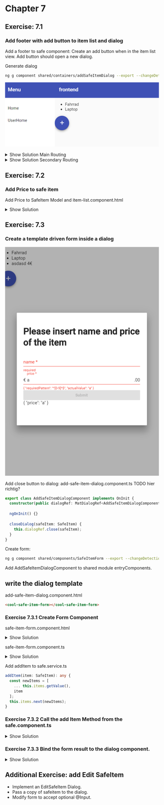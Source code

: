 # Chapter 7

## Exercise: 7.1

### Add footer with add button to item list and dialog

Add a footer to safe component:
Create an add button when in the item list view.
Add button should open a new dialog.

Generate dialog

```bash
ng g component shared/containers/addSafeItemDialog --export --changeDetection OnPush
```

![71](screenshots/71.PNG)

<details><summary>Show Solution Main Routing</summary>
  
- item.list.component.html

```html
<cool-header-with-sidenav>
  <ng-container navlist>
    <mat-nav-list>
      <a mat-list-item routerLink="/home" routerLinkActive="active">Home</a>
      <mat-divider></mat-divider>
      <a mat-list-item routerLink="../" routerLinkActive="active">Back to Safes</a>
    </mat-nav-list>
  </ng-container>
  <!-- Content -->
  <ng-container body>
    <header>
      <h4 mat-subheader>Items</h4>
      <button mat-mini-fab color="primary" (click)="onAddSafeItem($event)">
        <mat-icon aria-label="Example icon-button with a add icon">add</mat-icon>
      </button>
    </header>
    <mat-list>
      <mat-list-item *ngFor="let item of items">{{ item?.name }}</mat-list-item>
    </mat-list>
  </ng-container>
  <!---->
</cool-header-with-sidenav>

```

item-list.component.scss

```css
header {
  display: flex;
  flex-direction: row;
  align-items: center;
}

```

```typescript
 
```
  
</details>
<details><summary>Show Solution Secondary Routing</summary>

safe.component.html

```html
<footer>
  <button mat-fab color="primary" (click)="onAddSafeItem($event)" >
     <mat-icon aria-label="Example icon-button with a add icon">add</mat-icon>
  </button>
</footer>
```

safe.component.scss

```css
:host {
  display: flex;
  flex-direction: column;
}

cool-item-list {
  flex: 1;
}
```

safe.component.ts

```typescript
  ...
  constructor(
    private activatedRoute: ActivatedRoute,
    private service: SafeService,
    private dialog: MatDialog,
  ) { }

  ...

  onAddSafeItem(event) {
    const dialogRef = this.dialog.open(AddSafeItemDialogComponent, {
      height: '400px',
      width: '600px',
    });
  }
```

</details>

## Exercise: 7.2

### Add Price to safe item

Add Price to SafeItem Model and item-list.component.html

<details><summary>Show Solution</summary>

```html
<ul>
  <li *ngFor="let item of items">{{item?.name}}
    <span *ngIf="item!.price">
      {{item!.price}}€
    </span>
  </li>
</ul>
```

</details>

## Exercise: 7.3

### Create a template driven form inside a dialog

![73](screenshots/73.PNG)

Add close button to dialog:
add-safe-item-dialog.component.ts TODO hier richtig?

```typescript
export class AddSafeItemDialogComponent implements OnInit {
  constructor(public dialogRef: MatDialogRef<AddSafeItemDialogComponent>) {}

  ngOnInit() {}

  closeDialog(safeItem: SafeItem) {
    this.dialogRef.close(safeItem);
  }
}
```

Create form:

```bash
ng g component shared/components/SafeItemForm --export --changeDetection OnPush
```

Add AddSafeItemDialogComponent to shared module entryComponents.

## write the dialog template

add-safe-item-dialog.component.html

```html
<cool-safe-item-form></cool-safe-item-form>
```

### Exercise 7.3.1 Create Form Component

safe-item-form.component.html

<details><summary>Show Solution</summary>
<p>

```html
<h1>Please insert name and price of the item</h1>
<form (ngSubmit)="onSubmit()" #safeitemForm="ngForm">
  <div>
    <mat-form-field>
      <input autocomplete="section-item name" #name="ngModel" matInput placeholder="name" required aria-required="true" [(ngModel)]="model.name" type="text"
        name="name" class="form-control" id="name">
      <mat-error *ngIf="(name.invalid || !name.pristine) && name.getError('required')">required</mat-error>
    </mat-form-field>
    <mat-form-field>
      <input autocomplete="section-item price" #price="ngModel" matInput required placeholder="price" pattern="[0-9]*" aria-required="true" [(ngModel)]="model.price"
        type="text" name="price" class="form-control" id="price">
      <span matPrefix>€&nbsp;</span>
      <span matSuffix>.00</span>
      <mat-error *ngIf="(price.invalid || !price.pristine) && price.getError('required')">required</mat-error>
      <mat-error *ngIf="price.invalid || !price.pristine ">{{price.getError('pattern') | json}}</mat-error>
    </mat-form-field>
    <button [disabled]="!safeitemForm.form.valid" mat-raised-button color="primary" type="submit">Submit</button>
  </div>
  {{ model | json }}
</form>
```

</p>
</details>

safe-item-form.component.ts

<details><summary>Show Solution</summary>
<p>

```typescript
import {
  Component,
  EventEmitter,
  OnInit,
  ChangeDetectionStrategy,
  Input,
  Output
} from "@angular/core";
import { SafeItem } from "src/app/core";

@Component({
  selector: "cool-safe-item-form",
  templateUrl: "./safe-item-form.component.html",
  styleUrls: ["./safe-item-form.component.scss"],
  changeDetection: ChangeDetectionStrategy.OnPush
})
export class SafeItemFormComponent implements OnInit {
  @Output()
  result: EventEmitter<SafeItem> = new EventEmitter();
  model = <SafeItem>{};

  constructor() {}

  ngOnInit() {}

  onSubmit() {
    this.result.emit(this.model);
  }

  // TODO: Remove this when we're done
  get diagnostic() {
    return JSON.stringify(this.model);
  }
}
```

</p>
</details>

Add addItem to safe.service.ts

```typescript
addItem(item: SafeItem): any {
  const newItems = [
    ... this.items.getValue(),
    item
  ];
  this.items.next(newItems);
}
```

### Exercise 7.3.2 Call the add Item Method from the safe.component.ts

<details><summary>Show Solution</summary>
<p>

safe.component.ts

```typescript
onAddSafeItem(event) {
  const dialogRef = this.dialog.open(AddSafeItemDialogComponent, {
    height: '400px',
    width: '600px',
  });
  dialogRef.afterClosed().subscribe(result => {
    console.log(`Dialog result: ${result}`);
    if (result) {
      this.service.addItem(result);
    }
  });
}
```

</p>
</details>

### Exercise 7.3.3 Bind the form result to the dialog component.

<details><summary>Show Solution</summary>
<p>

add-safe-item-dialog.component.html

```html
<cool-safe-item-form (result)="closeDialog($event)"></cool-safe-item-form>
```

</p>
</details>

## Additional Exercise: add Edit SafeItem

- Implement an EditSafeItem Dialog.
- Pass a copy of safeitem to the dialog.
- Modify form to accept optional @Input.
